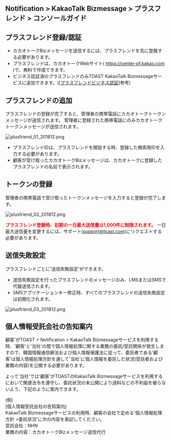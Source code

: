 ## Notification > KakaoTalk Bizmessage > プラスフレンド > コンソールガイド

## プラスフレンド登録/認証
* カカオトークBizメッセージを送信するには、プラスフレンドを先に登録する必要があります。
* プラスフレンドは、カカオトークWebサイト( https://center-pf.kakao.com )で、無料で作成できます。
* ビジネス認証済のプラスフレンドのみTOAST KakaoTalk Bizmessageサービスに追加できます。([[プラスフレンドビジネス認証](https://static.toastoven.net/prod_alimtalk/plusfriend_business_certify_guide_20190311.pdf)]参考)

## プラスフレンドの追加

プラスフレンドの登録が完了すると、管理者の携帯電話にカカオトークトークンメッセージが送信されます。
管理者に登録された携帯電話にのみカカオトークトークンメッセージが送信されます。

![plusfriend_01_201812.png](https://static.toastoven.net/prod_alimtalk/plusfriend_01_201904.png)

* プラスフレンドIDは、プラスフレンドを開設する時、登録した検索用IDを入力する必要があります。
* 顧客が受け取ったカカオトークBizメッセージは、カカオトークに登録したプラスフレンドの名前で表示されます。

## トークンの登録

管理者の携帯電話で受け取ったトークンメッセージを入力すると登録が完了します。

![plusfriend_02_201812.png](https://static.toastoven.net/prod_alimtalk/plusfriend_02_201904.png)

<b><span style="color:red">プラスフレンド登録時、初期の一日最大送信量は1,000件に制限されます。</span></b>
一日最大送信量を変更するには、サポート(support@toast.com)にリクエストする必要があります。

## 送信失敗設定

プラスフレンドごとに'送信失敗設定'ができます。

* 送信失敗設定を行ったプラスフレンドのメッセージのみ、LMSまたはSMSで代替送信されます。
* SMSアプリケーションキー修正時、すべてのプラスフレンドの送信失敗設定は初期化されます。

![plusfriend_03_201812.png](https://static.toastoven.net/prod_alimtalk/plusfriend_03_201812.png)

## 個人情報受託会社の告知案内
顧客'がTOAST > Notification > KakaoTalk Bizmessageサービスを利用する時、'顧客'と'当社'の間で個人情報処理に関する業務の委託/受託関係が発生しますので、韓国情報通信網法および個人情報保護法に従って、委託者である'顧客'は個人情報処理方針を通して'当社'に個人情報を委託した状況(受託者および業務の内容)を公開する必要があります。

よって'当社'では'顧客'がTOASTのKakaoTalk Bizmessageサービスを利用するにおいて関連法令を遵守し、委託状況の未公開により過料などの不利益を被らないよう、下記のように案内できます。

(例)<br>
[個人情報受託会社の告知案内]<br>
KakaoTalk Bizmessageサービスの利用時、顧客の会社で定める'個人情報処理方針 >委託状況'に次の内容を表記してください。<br>
受託会社：NHN<br>
業務の内容：カカオトークBizメッセージ送信代行<br>
